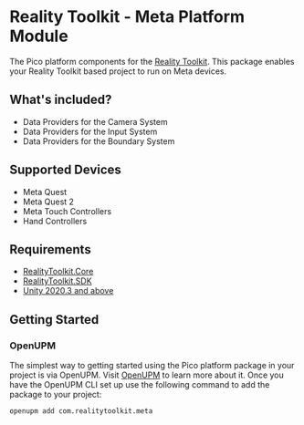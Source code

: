 # Reality Toolkit - Meta Platform Module

The Pico platform components for the [Reality Toolkit](https://github.com/realitycollective/com.realitytoolkit.core). This package enables your Reality Toolkit based project to run on Meta devices.

## What's included?

- Data Providers for the Camera System
- Data Providers for the Input System
- Data Providers for the Boundary System

## Supported Devices

- Meta Quest
- Meta Quest 2
- Meta Touch Controllers
- Hand Controllers

## Requirements

- [RealityToolkit.Core](https://github.com/realitycollective/com.realitytoolkit.core)
- [RealityToolkit.SDK](https://github.com/realitycollective/com.realitytoolkit.sdk)
- [Unity 2020.3 and above](https://unity.com/)

## Getting Started

### OpenUPM

The simplest way to getting started using the Pico platform package in your project is via OpenUPM. Visit [OpenUPM](https://openupm.com/docs/) to learn more about it. Once you have the OpenUPM CLI set up use the following command to add the package to your project:

`openupm add com.realitytoolkit.meta`